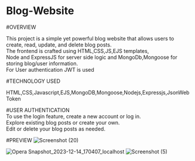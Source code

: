 # Blog-Website

#OVERVIEW<br>

This project is a simple yet powerful blog website that allows users to create, read, update, and delete blog posts.<BR>
The frontend is crafted using HTML,CSS,JS,EJS templates,<BR>
Node and ExpressJS for server side logic and MongoDb,Mongoose for storing blog/user information.<BR>
For User authentication JWT is used 

#TECHNOLOGY USED<BR>

HTML,CSS,Javascript,EJS,MongoDB,Mongoose,Nodejs,Expressjs,JsonWebToken<BR>

#USER AUTHENTICATION<BR>
To use the login feature, create a new account or log in.<BR>
Explore existing blog posts or create your own.<BR>
Edit or delete your blog posts as needed.<BR>


#PREVIEW
![Screenshot (20)](https://github.com/Anugrah070/Blog-Website/assets/71122669/8943d88a-ebb6-4d59-87db-417fc568d619)

![Opera Snapshot_2023-12-14_170407_localhost](https://github.com/Anugrah070/Blog-Website/assets/71122669/d9abdbdd-959e-41ce-ae9e-89c19dd09527)
![Screenshot (5)](https://github.com/Anugrah070/Blog-Website/assets/71122669/6d134a61-d849-4907-a79f-57386bf90746)

